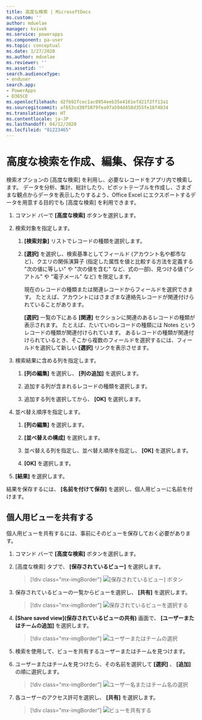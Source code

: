 ```yaml
---
title: 高度な検索 | MicrosoftDocs
ms.custom: ''
author: mduelae
manager: kvivek
ms.service: powerapps
ms.component: pa-user
ms.topic: conceptual
ms.date: 1/27/2020
ms.author: mduelae
ms.reviewer: ''
ms.assetid: ''
search.audienceType:
- enduser
search.app:
- PowerApps
- D365CE
ms.openlocfilehash: d2fb92fcec1ac0954eeb35e4161efd21f2ff13a1
ms.sourcegitcommit: af653cd30f5879fea97a594d458d355fe18f4834
ms.translationtype: HT
ms.contentlocale: ja-JP
ms.lasthandoff: 04/12/2020
ms.locfileid: "81223465"
---
```

# <a name="create-edit-or-save-an-advanced-find-search"></a>高度な検索を作成、編集、保存する

検索オプションの [高度な検索] を利用し、必要なレコードをアプリ内で検索します。 データを分析、集計、総計したり、ピボットテーブルを作成し、さまざまな観点からデータを表示したりするよう、Office Excel にエクスポートするデータを用意する目的でも [高度な検索] を利用できます。  
  
1. コマンド バーで **[高度な検索]** ボタンを選択します。
  
2. 検索対象を指定します。  
  
   1.  **[検索対象]** リストでレコードの種類を選択します。  
  
   2.  **[選択]** を選択し、検索基準としてフィールド (アカウント名や都市など)、クエリの関係演算子 (指定した属性を値と比較する方法を定義する "次の値に等しい" や "次の値を含む" など、式の一部)、見つける値 ("シアトル" や "電子メール" など) を限定します。  
  
       現在のレコードの種類または関連レコードからフィールドを選択できます。 たとえば、アカウントにはさまざまな連絡先レコードが関連付けられていることがあります。  
  
       **[選択]** 一覧の下にある **[関連]** セクションに関連のあるレコードの種類が表示されます。 たとえば、たいていのレコードの種類には Notes というレコードの種類が関連付けられています。 あるレコードの種類が関連付けられているとき、そこから複数のフィールドを選択するには、フィールドを選択して新しい **[選択]** リンクを表示させます。  

3. 検索結果に含める列を指定します。  
  
   1.  **[列の編集]** を選択し、 **[列の追加]** を選択します。  
  
   2.  追加する列が含まれるレコードの種類を選択します。  
  
   3.  追加する列を選択してから、 **[OK]** を選択します。  
  
4. 並べ替え順序を指定します。  
  
   1.  **[列の編集]** を選択します。  
  
   2.  **[並べ替えの構成]** を選択します。  
  
   3.  並べ替える列を指定し、並べ替え順序を指定し、 **[OK]** を選択します。  
  
   4.  **[OK]** を選択します。  
  
5. **[結果]** を選択します。

結果を保存するには、 **[名前を付けて保存]** を選択し、個人用ビューに名前を付けます。 


## <a name="share-a-personal-view"></a>個人用ビューを共有する

個人用ビューを共有するには、事前にそのビューを保存しておく必要があります。

1. コマンド バーで **[高度な検索]** ボタンを選択します。
2. [高度な検索] タブで、 **[保存されている​​ビュー]** を選択します。

   > [!div class="mx-imgBorder"] 
   > ![[保存されている​​ビュー] ボタン](media/saved_views_1.png "[保存されている​​ビュー] ボタン")
   
3. 保存されている​​ビューの一覧からビューを選択し、 **[共有]** を選択します。

   > [!div class="mx-imgBorder"] 
   > ![保存されている​​ビューを選択する](media/saved_views_2.png "保存されている​​ビューを選択する")
   
4. **[Share saved view]\(保存されているビューの共有\)** 画面で、 **[ユーザーまたはチームの追加]** を選択します。

   > [!div class="mx-imgBorder"] 
   > ![ユーザーまたはチームの選択](media/saved_views_3.png "ユーザーまたはチームの選択")


5. 検索を使用して、ビューを共有するユーザーまたはチームを見つけます。
6. ユーザーまたはチームを見つけたら、その名前を選択して **[選択]** 、 **[追加]** の順に選択します。

   > [!div class="mx-imgBorder"] 
   > ![ユーザー名またはチーム名の選択](media/saved_views_4.png "ユーザー名またはチーム名の選択")
    
7. 各ユーザーのアクセス許可を選択し、 **[共有]** を選択します。

   > [!div class="mx-imgBorder"] 
   > ![ビューを共有する](media/saved_views_5.png "[共有] を選択してビューを共有する")

